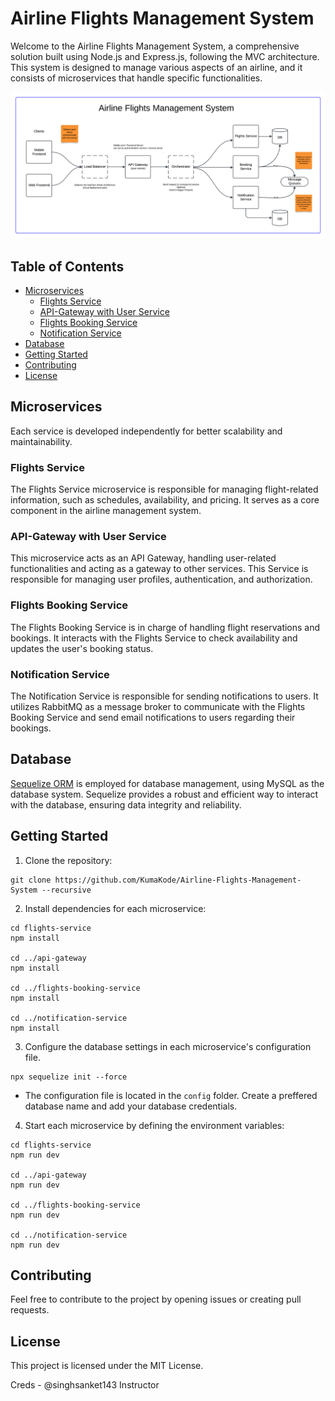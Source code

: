 # Airline Flights Management System

Welcome to the Airline Flights Management System, a comprehensive solution built using Node.js and Express.js, following the MVC architecture. This system is designed to manage various aspects of an airline, and it consists of microservices that handle specific functionalities.

![Alt text](Architecture.png)

## Table of Contents

- [Microservices](#microservices)
  - [Flights Service](#flights-service)
  - [API-Gateway with User Service](#api-gateway-with-user-service)
  - [Flights Booking Service](#flights-booking-service)
  - [Notification Service](#notification-service)
- [Database](#database)
- [Getting Started](#getting-started)
- [Contributing](#contributing)
- [License](#license)

## Microservices

Each service is developed independently for better scalability and maintainability.

### Flights Service

The Flights Service microservice is responsible for managing flight-related information, such as schedules, availability, and pricing. It serves as a core component in the airline management system.

### API-Gateway with User Service

This microservice acts as an API Gateway, handling user-related functionalities and acting as a gateway to other services. This Service is responsible for managing user profiles, authentication, and authorization.

### Flights Booking Service

The Flights Booking Service is in charge of handling flight reservations and bookings. It interacts with the Flights Service to check availability and updates the user's booking status.

### Notification Service

The Notification Service is responsible for sending notifications to users. It utilizes RabbitMQ as a message broker to communicate with the Flights Booking Service and send email notifications to users regarding their bookings.

## Database

[Sequelize ORM](https://sequelize.org/) is employed for database management, using MySQL as the database system. Sequelize provides a robust and efficient way to interact with the database, ensuring data integrity and reliability.

## Getting Started

1. Clone the repository:

```Terminal
git clone https://github.com/KumaKode/Airline-Flights-Management-System --recursive
```

2. Install dependencies for each microservice:

```Terminal
cd flights-service
npm install

cd ../api-gateway
npm install

cd ../flights-booking-service
npm install

cd ../notification-service
npm install

```

3. Configure the database settings in each microservice's configuration file.

```
npx sequelize init --force
```

- The configuration file is located in the `config` folder. Create a preffered database name and add your database credentials.

4. Start each microservice by defining the environment variables:

```
cd flights-service
npm run dev

cd ../api-gateway
npm run dev

cd ../flights-booking-service
npm run dev

cd ../notification-service
npm run dev

```

## Contributing

Feel free to contribute to the project by opening issues or creating pull requests.

## License

This project is licensed under the MIT License.

Creds - @singhsanket143 Instructor

